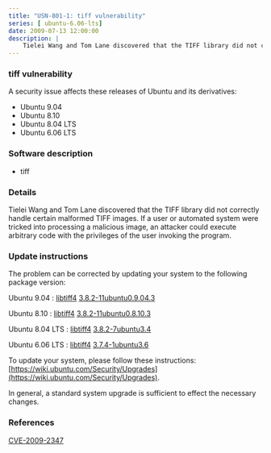 ```yaml
---
title: "USN-801-1: tiff vulnerability"
series: [ ubuntu-6.06-lts]
date: 2009-07-13 12:00:00
description: |
    Tielei Wang and Tom Lane discovered that the TIFF library did not correctly handle certain malformed TIFF images. If a user or automated system were tricked into processing a malicious image, an attacker could execute arbitrary code with the privileges of the user invoking the program. 
--- 
```

 
 


### tiff vulnerability

A security issue affects these releases of Ubuntu and its derivatives:

* Ubuntu 9.04
* Ubuntu 8.10
* Ubuntu 8.04 LTS
* Ubuntu 6.06 LTS

### Software description

* tiff 

### Details

Tielei Wang and Tom Lane discovered that the TIFF library did not correctly handle certain malformed TIFF images. If a user or automated system were tricked into processing a malicious image, an attacker could execute arbitrary code with the privileges of the user invoking the program. 

### Update instructions

The problem can be corrected by updating your system to the following package version:

Ubuntu 9.04
 : [libtiff4](https://launchpad.net/ubuntu/+source/tiff) <span> [3.8.2-11ubuntu0.9.04.3](https://launchpad.net/ubuntu/+source/tiff/3.8.2-11ubuntu0.9.04.3) </span> 

Ubuntu 8.10
 : [libtiff4](https://launchpad.net/ubuntu/+source/tiff) <span> [3.8.2-11ubuntu0.8.10.3](https://launchpad.net/ubuntu/+source/tiff/3.8.2-11ubuntu0.8.10.3) </span> 

Ubuntu 8.04 LTS
 : [libtiff4](https://launchpad.net/ubuntu/+source/tiff) <span> [3.8.2-7ubuntu3.4](https://launchpad.net/ubuntu/+source/tiff/3.8.2-7ubuntu3.4) </span> 

Ubuntu 6.06 LTS
 : [libtiff4](https://launchpad.net/ubuntu/+source/tiff) <span> [3.7.4-1ubuntu3.6](https://launchpad.net/ubuntu/+source/tiff/3.7.4-1ubuntu3.6) </span> 

To update your system, please follow these instructions: [https://wiki.ubuntu.com/Security/Upgrades](https://wiki.ubuntu.com/Security/Upgrades).

In general, a standard system upgrade is sufficient to effect the necessary changes. 

### References

 
 [CVE-2009-2347](http://people.ubuntu.com/~ubuntu-security/cve/CVE-2009-2347)
 

